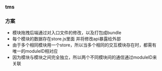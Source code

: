### tms


### 方案

- 模块拖拽后端通过对入口文件的修改，以及打包成bundle
- 每个模块的数据存在store.js里面 并将修改api暴露给外部
- 由于多个相同模块用一个store，所以当多个相同的交互模块存在时，都需有唯一的moduleID相对应
- 因为模块与模块之间完全独立，所以两个不同模块间的通信通过moduleID来关联